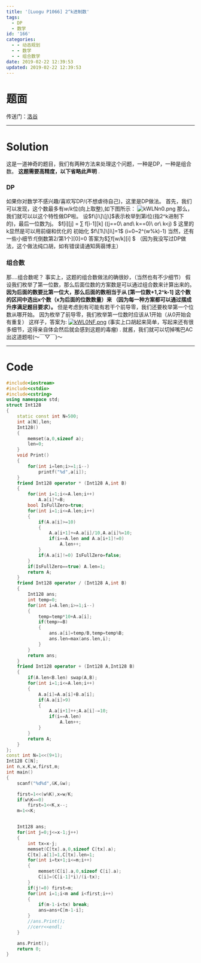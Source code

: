```yaml
---
title: '[Luogu P1066] 2^k进制数'
tags:
  - DP
  - 数学
id: '166'
categories:
  - - 动态规划
  - - 数学
  - - 组合数学
date: 2019-02-22 12:39:53
updated: 2019-02-22 12:39:53
---
```


# 题面

传送门：[洛谷](https://www.luogu.org/problemnew/show/P1066)

* * *

# Solution

这是一道神奇的题目，我们有两种方法来处理这个问题，一种是DP，一种是组合数。 **这题需要高精度，以下省略此声明** .

### DP

如果你对数学不感兴趣/喜欢写DP/(不想虐待自己)，这里是DP做法。 首先，我们可以发现，这个数最多有$w/k$位(向上取整),如下图所示： ![kWLNn0.png](https://s2.ax1x.com/2019/02/22/kWLNn0.png) 那么，我们就可以以这个特性做DP啦。 设$f\[i\]\[j\]$表示枚举到第i位(指2^k进制下的)，最后一位数为j。 $f\[i\]\[j\] = ∑ f\[i-1\]\[k\] ((j==0\\ and\\ k==0)\\ or\\ k<j) $ 这里的k显然是可以用前缀和优化的 初始化 $f\[1\]\[i\]=1$ (i=0~2^(w%k)-1) 当然，还有一些小细节:f\[倒数第2/第1个\]\[0\]=0 答案为$∑f\[w/k\]\[i\] $ （因为我没写过DP做法，这个做法纯口胡，如有错误请通知蒟蒻博主）

### 组合数

那....组合数呢？ 事实上，这题的组合数做法的确很妙，（当然也有不少细节） 假设我们枚举了第一位数，那么后面位数的方案数是可以通过组合数来计算出来的。 **因为后面的数要比第一位大，那么后面的数相当于从 \[第一位数+1,2^k-1\] 这个数的区间中选出x个数（x为后面的位数数量）来 （因为每一种方案都可以通过摆成升序满足题目要求）。** 但是考虑到有可能有若干个前导零，我们还要枚举第一个位数从哪开始。 因为枚举了前导零，我们枚举第一位数时应该从1开始（从0开始会有重复） 这样子，答案为: [![kWL0NF.png](https://s2.ax1x.com/2019/02/22/kWL0NF.png)](https://imgchr.com/i/kWL0NF) (事实上口胡起来简单，写起来还有很多细节，这得亲自体会然后就会感到这题的毒瘤) . 就酱，我们就可以切掉嘴巴AC出这道题啦(～￣▽￣)～

* * *

# Code

```cpp
#include<iostream>
#include<cstdio>
#include<cstring>
using namespace std;
struct Int128
{
    static const int N=500;
    int a[N],len;
    Int128()
    {
        memset(a,0,sizeof a);
        len=0;
    }
    void Print()
    {
        for(int i=len;i>=1;i--)
            printf("%d",a[i]);
    }
    friend Int128 operator * (Int128 A,int B)
    {
        for(int i=1;i<=A.len;i++)
            A.a[i]*=B;
        bool IsFullZero=true;
        for(int i=1;i<=A.len;i++)
        {
            if(A.a[i]>=10)
            {
                A.a[i+1]+=A.a[i]/10,A.a[i]%=10;
                if(i==A.len and A.a[i+1]!=0)
                    A.len++;
            }
            if(A.a[i]!=0) IsFullZero=false;
        }
        if(IsFullZero==true) A.len=1;
        return A;
    }
    friend Int128 operator / (Int128 A,int B)
    {
        Int128 ans;
        int temp=0;
        for(int i=A.len;i>=1;i--)
        {
            temp=temp*10+A.a[i];
            if(temp>=B)
            {
                ans.a[i]=temp/B,temp=temp%B;
                ans.len=max(ans.len,i);
            }
        }
        return ans;
    }
    friend Int128 operator + (Int128 A,Int128 B)
    {
        if(A.len<B.len) swap(A,B);
        for(int i=1;i<=A.len;i++)
        {
            A.a[i]=A.a[i]+B.a[i];
            if(A.a[i]>9)
            {
                A.a[i+1]++;A.a[i]-=10;
                if(i==A.len)
                    A.len++;
            }
        }
        return A;
    }
};
const int N=1<<(9+1);
Int128 C[N];
int n,x,K,w,first,m;
int main()
{
    scanf("%d%d",&K,&w);

    first=1<<(w%K),x=w/K;
    if(w%K==0) 
        first=1<<K,x--;
    m=1<<K;


    Int128 ans;
    for(int j=0;j<=x-1;j++)
    {
        int tx=x-j;
        memset(C[tx].a,0,sizeof C[tx].a);
        C[tx].a[1]=1,C[tx].len=1;
        for(int i=tx+1;i<=m;i++)
        {
            memset(C[i].a,0,sizeof C[i].a);
            C[i]=(C[i-1]*i)/(i-tx);
        }
        if(j!=0) first=m;
        for(int i=1;i<m and i<first;i++)
        {
            if(m-1-i<tx) break;
            ans=ans+C[m-1-i];
        }
        //ans.Print();
        //cerr<<endl;
    }

    ans.Print();
    return 0;
}
```